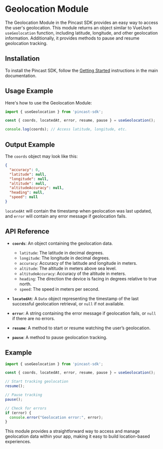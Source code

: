 # Geolocation Module

The Geolocation Module in the Pincast SDK provides an easy way to access the user's geolocation. This module returns an object similar to VueUse’s `useGeolocation` function, including latitude, longitude, and other geolocation information. Additionally, it provides methods to pause and resume geolocation tracking.

## Installation

To install the Pincast SDK, follow the [Getting Started](index.md#getting-started) instructions in the main documentation.

## Usage Example

Here's how to use the Geolocation Module:

```typescript
import { useGeolocation } from 'pincast-sdk';

const { coords, locatedAt, error, resume, pause } = useGeolocation();

console.log(coords); // Access latitude, longitude, etc.
```

## Output Example

The `coords` object may look like this:

```json
{
  "accuracy": 0,
  "latitude": null,
  "longitude": null,
  "altitude": null,
  "altitudeAccuracy": null,
  "heading": null,
  "speed": null
}
```

`locatedAt` will contain the timestamp when geolocation was last updated, and `error` will contain any error message if geolocation fails.

## API Reference

- **`coords`**: An object containing the geolocation data.
  - `latitude`: The latitude in decimal degrees.
  - `longitude`: The longitude in decimal degrees.
  - `accuracy`: Accuracy of the latitude and longitude in meters.
  - `altitude`: The altitude in meters above sea level.
  - `altitudeAccuracy`: Accuracy of the altitude in meters.
  - `heading`: The direction the device is facing in degrees relative to true north.
  - `speed`: The speed in meters per second.

- **`locatedAt`**: A `Date` object representing the timestamp of the last successful geolocation retrieval, or `null` if not available.

- **`error`**: A string containing the error message if geolocation fails, or `null` if there are no errors.

- **`resume`**: A method to start or resume watching the user’s geolocation.

- **`pause`**: A method to pause geolocation tracking.

## Example

```typescript
import { useGeolocation } from 'pincast-sdk';

const { coords, locatedAt, error, resume, pause } = useGeolocation();

// Start tracking geolocation
resume();

// Pause tracking
pause();

// Check for errors
if (error) {
  console.error("Geolocation error:", error);
}
```

This module provides a straightforward way to access and manage geolocation data within your app, making it easy to build location-based experiences.